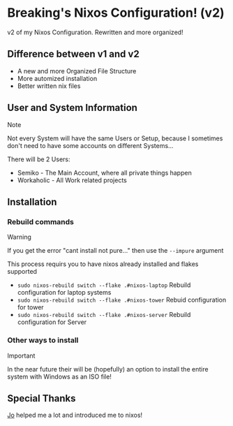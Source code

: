 # Breaking's Nixos Configuration! (v2)
v2 of my Nixos Configuration. Rewritten and more organized!

## Difference between v1 and v2
- A new and more Organized File Structure
- More automized installation
- Better written nix files

## User and System Information
> [!NOTE]
> Not every System will have the same Users or Setup, because I sometimes don't need to have some accounts on different Systems...

There will be 2 Users:
- Semiko - The Main Account, where all private things happen
- Workaholic - All Work related projects



## Installation

### Rebuild commands
> [!WARNING]
> If you get the error "cant install not pure..." then use the `--impure` argument

This process requirs you to have nixos already installed and flakes supported
- `sudo nixos-rebuild switch --flake .#nixos-laptop` Rebuild configuration for laptop systems
- `sudo nixos-rebuild switch --flake .#nixos-tower` Rebuid configuration for tower
- `sudo nixos-rebuild switch --flake .#nixos-server` Rebuild configuration for Server

### Other ways to install
> [!IMPORTANT]
> In the near future their will be (hopefully) an option to install the entire system with Windows as an ISO file!


## Special Thanks
[Jo](https://github.com/Jokiller230) helped me a lot and introduced me to nixos!
